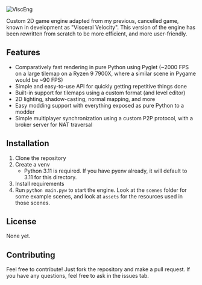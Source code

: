 ![ViscEng](assets/visceng_dark.png)

Custom 2D game engine adapted from my previous, cancelled game, known in development as "Visceral Velocity". This version of the engine has been rewritten from scratch to be more efficient, and more user-friendly.

## Features

- Comparatively fast rendering in pure Python using Pyglet (~2000 FPS on a large tilemap on a Ryzen 9 7900X, where a similar scene in Pygame would be ~90 FPS)
- Simple and easy-to-use API for quickly getting repetitive things done
- Built-in support for tilemaps using a custom format (and level editor)
- 2D lighting, shadow-casting, normal mapping, and more
- Easy modding support with everything exposed as pure Python to a modder
- Simple multiplayer synchronization using a custom P2P protocol, with a broker server for NAT traversal

## Installation

1. Clone the repository
2. Create a venv
    - Python 3.11 is required. If you have pyenv already, it will default to 3.11 for this directory.
3. Install requirements
4. Run `python main.pyw` to start the engine. Look at the `scenes` folder for some example scenes, and look at `assets` for the resources used in those scenes.

## License

None yet.
<!-- TODO license -->

## Contributing

Feel free to contribute! Just fork the repository and make a pull request. If you have any questions, feel free to ask in the issues tab.

